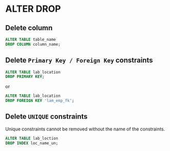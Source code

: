 # ALTER DROP
## Delete column
```sql
ALTER TABLE table_name
DROP COLUMN column_name;
```

## Delete `Primary Key / Foreign Key` constraints
```sql
ALTER TABLE lab_location
DROP PRIMARY KEY;
```

or

```sql
ALTER TABLE lab_location
DROP FOREIGN KEY 'lam_emp_fk';
```

## Delete `UNIQUE` constraints
Unique constraints cannot be removed without the name of the constraints.

```sql
ALTER TABLE lab_loction
DROP INDEX loc_name_un;
```